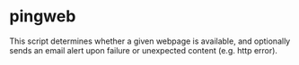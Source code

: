pingweb
=======

This script determines whether a given webpage is available, and optionally sends an email alert upon failure or unexpected content (e.g. http error).

